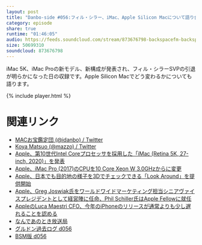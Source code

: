 ```yaml
---
layout: post
title: "Danbo-side #056:フィル・シラー、iMac、Apple Silicon Macについて語り合った"
category: episode
share: true
runtime: "01:46:05"
audio: https://feeds.soundcloud.com/stream/873676798-backspacefm-backspacefm-d056.mp3
size: 50699310
soundcloud: 873676798
---
```


iMac 5K、iMac Proの新モデル、新構成が発表され、フィル・シラーSVPの引退が明らかになった日の収録です。Apple Silicon Macでどう変わるかについても語ります。

{% include player.html %}

# 関連リンク
* [MACお宝鑑定団 (@idanbo) / Twitter](https://twitter.com/idanbo)
* [Koya Matsuo (@mazzo) / Twitter](https://twitter.com/mazzo)
* [Apple、第10世代Intel Coreプロセッサを採用した「iMac (Retina 5K, 27-inch, 2020)」を発表](http://www.macotakara.jp/blog/macintosh/entry-40121.html)
* [Apple、iMac Pro (2017)のCPUを10 Core Xeon W 3.0GHzからに変更](http://www.macotakara.jp/blog/macintosh/entry-40122.html)
* [Apple、日本でも目的地の様子を3Dでチェックできる「Look Around」を提供開始](http://www.macotakara.jp/blog/category-54/entry-40124.html)
* [Apple、Greg Joswiak氏をワールドワイドマーケティング担当シニアヴァイスプレジデントとして経営陣に任命、Phil Schiller氏はApple Fellowに就任](http://www.macotakara.jp/blog/apple/entry-40123.html)
* [AppleのLuca Maestri CFO、今年のiPhoneのリリースが通常よりも少し遅れることを認める](http://www.macotakara.jp/blog/iphone/entry-40107.html)
* [なんであのとき放送局](http://nandeanotoki.com/#container)
* [グルドン過去ログ d056](https://rbtnn.github.io/mstdn-picker/?instance=mstdn.guru&since_id=104636206944380404&max_id=104636664193579725)
* [BSM版 d056](https://note.com/backspacefm/n/n6f606f45d423)
